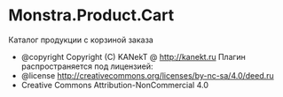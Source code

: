 Monstra.Product.Cart
====================

Каталог продукции с корзиной заказа
 *  @copyright Copyright (C) KANekT @ http://kanekt.ru
Плагин распространяется под лицензией:
*  @license http://creativecommons.org/licenses/by-nc-sa/4.0/deed.ru
*  Creative Commons Attribution-NonCommercial 4.0
